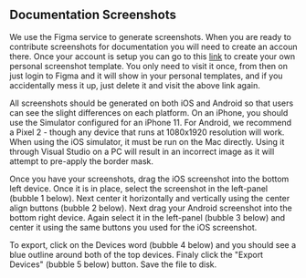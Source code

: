## Documentation Screenshots

We use the Figma service to generate screenshots. When you are ready to contribute screenshots for documentation you will need to create an accoun there. Once your account is setup you can go to this [link](https://www.figma.com/file/I4GTr4rmlRdNq1On63tfln/Device-Documentation-Screenshots/duplicate) to create your own personal screenshot template. You only need to visit it once, from then on just login to Figma and it will show in your personal templates, and if you accidentally mess it up, just delete it and visit the above link again.

All screenshots should be generated on both iOS and Android so that users can see the slight differences on each platform. On an iPhone, you should use the Simulator configured for an iPhone 11. For Android, we recommend a Pixel 2 - though any device that runs at 1080x1920 resolution will work. When using the iOS simulator, it must be run on the Mac directly. Using it through Visual Studio on a PC will result in an incorrect image as it will attempt to pre-apply the border mask.

Once you have your screenshots, drag the iOS screenshot into the bottom left device. Once it is in place, select the screenshot in the left-panel (bubble 1 below). Next center it horizontally and vertically using the center align buttons (bubble 2 below). Next drag your Android screenshot into the bottom right device. Again select it in the left-panel (bubble 3 below) and center it using the same buttons you used for the iOS screenshot.

To export, click on the Devices word (bubble 4 below) and you should see a blue outline around both of the top devices. Finaly click the "Export Devices" (bubble 5 below) button. Save the file to disk.

